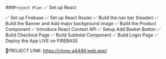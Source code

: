 ###`Project Plan`:
  ✅ Set up React 
  
  ✅ Set up Firebase
  ✅ Set up React Router
  ✅ Build the nav bar (header)
  ✅ Build the Banner and Add major background image
  ✅ Build the Product Component
  ✅ Introduce React Context API
  ✅ Setup Add Basket Button
  ✅ Build Checkout Page
  ✅ Build Subtotal Component
  ✅ Build Login Page
  ✅ Deploy the App LIVE on FIREBASE
  
 🔴PROJECT LINK: https://clone-a4449.web.app/
